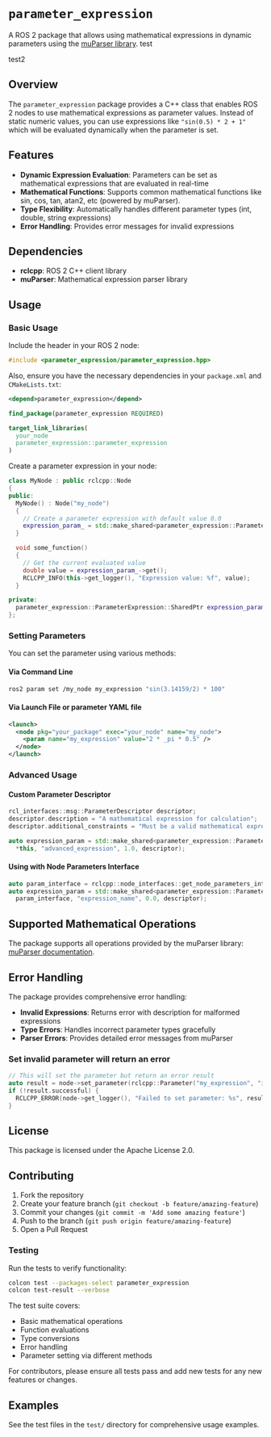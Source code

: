 # `parameter_expression`

A ROS 2 package that allows using mathematical expressions in dynamic parameters using the [muParser library](https://beltoforion.de/en/muparser/).
test

test2

## Overview

The `parameter_expression` package provides a C++ class that enables ROS 2 nodes to use mathematical expressions as parameter values. Instead of static numeric values, you can use expressions like `"sin(0.5) * 2 + 1"` which will be evaluated dynamically when the parameter is set.

## Features

- **Dynamic Expression Evaluation**: Parameters can be set as mathematical expressions that are evaluated in real-time
- **Mathematical Functions**: Supports common mathematical functions like sin, cos, tan, atan2, etc (powered by muParser).
- **Type Flexibility**: Automatically handles different parameter types (int, double, string expressions)
- **Error Handling**: Provides error messages for invalid expressions

## Dependencies

- **rclcpp**: ROS 2 C++ client library
- **muParser**: Mathematical expression parser library

## Usage

### Basic Usage

Include the header in your ROS 2 node:

```cpp
#include <parameter_expression/parameter_expression.hpp>
```

Also, ensure you have the necessary dependencies in your `package.xml` and `CMakeLists.txt`:

```xml
<depend>parameter_expression</depend>
```

```cmake
find_package(parameter_expression REQUIRED)

target_link_libraries(
  your_node
  parameter_expression::parameter_expression
)
```

Create a parameter expression in your node:

```cpp
class MyNode : public rclcpp::Node
{
public:
  MyNode() : Node("my_node")
  {
    // Create a parameter expression with default value 0.0
    expression_param_ = std::make_shared<parameter_expression::ParameterExpression>(*this, "my_expression", 0.0);
  }

  void some_function()
  {
    // Get the current evaluated value
    double value = expression_param_->get();
    RCLCPP_INFO(this->get_logger(), "Expression value: %f", value);
  }

private:
  parameter_expression::ParameterExpression::SharedPtr expression_param_;
};
```

### Setting Parameters

You can set the parameter using various methods:

#### Via Command Line

```bash
ros2 param set /my_node my_expression "sin(3.14159/2) * 100"
```

#### Via Launch File or parameter YAML file

```xml
<launch>
  <node pkg="your_package" exec="your_node" name="my_node">
    <param name="my_expression" value="2 * _pi * 0.5" />
  </node>
</launch>
```

### Advanced Usage

#### Custom Parameter Descriptor

```cpp
rcl_interfaces::msg::ParameterDescriptor descriptor;
descriptor.description = "A mathematical expression for calculation";
descriptor.additional_constraints = "Must be a valid mathematical expression";

auto expression_param = std::make_shared<parameter_expression::ParameterExpression>(
  *this, "advanced_expression", 1.0, descriptor);
```

#### Using with Node Parameters Interface

```cpp
auto param_interface = rclcpp::node_interfaces::get_node_parameters_interface(node);
auto expression_param = std::make_shared<parameter_expression::ParameterExpression>(
  param_interface, "expression_name", 0.0, descriptor);
```

## Supported Mathematical Operations

The package supports all operations provided by the muParser library: [muParser documentation](https://beltoforion.de/en/muparser/features.php).

## Error Handling

The package provides comprehensive error handling:

- **Invalid Expressions**: Returns error with description for malformed expressions
- **Type Errors**: Handles incorrect parameter types gracefully
- **Parser Errors**: Provides detailed error messages from muParser

### Set invalid parameter will return an error

```cpp
// This will set the parameter but return an error result
auto result = node->set_parameter(rclcpp::Parameter("my_expression", "invalid_expr+"));
if (!result.successful) {
  RCLCPP_ERROR(node->get_logger(), "Failed to set parameter: %s", result.reason.c_str());
}
```

## License

This package is licensed under the Apache License 2.0.

## Contributing

1. Fork the repository
2. Create your feature branch (`git checkout -b feature/amazing-feature`)
3. Commit your changes (`git commit -m 'Add some amazing feature'`)
4. Push to the branch (`git push origin feature/amazing-feature`)
5. Open a Pull Request

### Testing

Run the tests to verify functionality:

```bash
colcon test --packages-select parameter_expression
colcon test-result --verbose
```

The test suite covers:

- Basic mathematical operations
- Function evaluations
- Type conversions
- Error handling
- Parameter setting via different methods

For contributors, please ensure all tests pass and add new tests for any new features or changes.

## Examples

See the test files in the `test/` directory for comprehensive usage examples.
